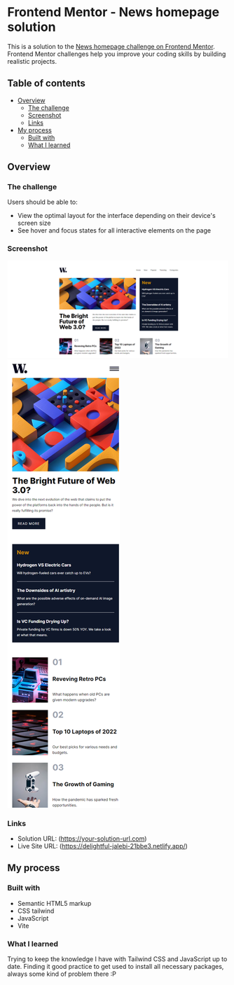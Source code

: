 # Frontend Mentor - News homepage solution

This is a solution to the [News homepage challenge on Frontend Mentor](https://www.frontendmentor.io/challenges/news-homepage-H6SWTa1MFl). Frontend Mentor challenges help you improve your coding skills by building realistic projects.

## Table of contents

- [Overview](#overview)
  - [The challenge](#the-challenge)
  - [Screenshot](#screenshot)
  - [Links](#links)
- [My process](#my-process)
  - [Built with](#built-with)
  - [What I learned](#what-i-learned)

## Overview

### The challenge

Users should be able to:

- View the optimal layout for the interface depending on their device's screen size
- See hover and focus states for all interactive elements on the page

### Screenshot

![Computer Screenshot](/public/images/screenshot-pc.png)
![Mobile Screenshot](/public/images/screenshot-mobile.png)

### Links

- Solution URL: (https://your-solution-url.com)
- Live Site URL: (https://delightful-jalebi-21bbe3.netlify.app/)

## My process

### Built with

- Semantic HTML5 markup
- CSS tailwind
- JavaScript
- Vite

### What I learned

Trying to keep the knowledge I have with Tailwind CSS and JavaScript up to date.
Finding it good practice to get used to install all necessary packages, always some kind of problem there :P
